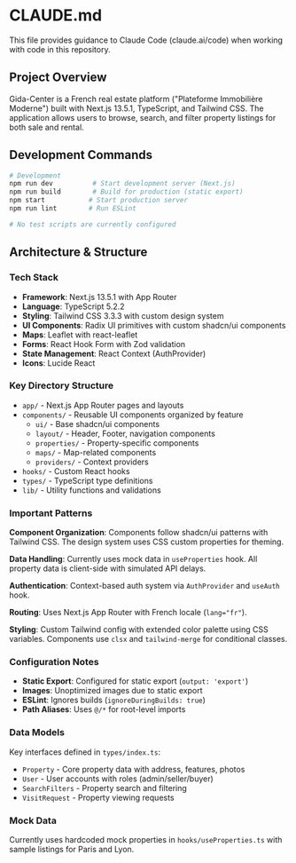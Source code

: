 # CLAUDE.md

This file provides guidance to Claude Code (claude.ai/code) when working with code in this repository.

## Project Overview

Gida-Center is a French real estate platform ("Plateforme Immobilière Moderne") built with Next.js 13.5.1, TypeScript, and Tailwind CSS. The application allows users to browse, search, and filter property listings for both sale and rental.

## Development Commands

```bash
# Development
npm run dev          # Start development server (Next.js)
npm run build        # Build for production (static export)
npm start           # Start production server
npm run lint        # Run ESLint

# No test scripts are currently configured
```

## Architecture & Structure

### Tech Stack
- **Framework**: Next.js 13.5.1 with App Router
- **Language**: TypeScript 5.2.2
- **Styling**: Tailwind CSS 3.3.3 with custom design system
- **UI Components**: Radix UI primitives with custom shadcn/ui components
- **Maps**: Leaflet with react-leaflet
- **Forms**: React Hook Form with Zod validation
- **State Management**: React Context (AuthProvider)
- **Icons**: Lucide React

### Key Directory Structure
- `app/` - Next.js App Router pages and layouts
- `components/` - Reusable UI components organized by feature
  - `ui/` - Base shadcn/ui components
  - `layout/` - Header, Footer, navigation components
  - `properties/` - Property-specific components
  - `maps/` - Map-related components
  - `providers/` - Context providers
- `hooks/` - Custom React hooks
- `types/` - TypeScript type definitions
- `lib/` - Utility functions and validations

### Important Patterns

**Component Organization**: Components follow shadcn/ui patterns with Tailwind CSS. The design system uses CSS custom properties for theming.

**Data Handling**: Currently uses mock data in `useProperties` hook. All property data is client-side with simulated API delays.

**Authentication**: Context-based auth system via `AuthProvider` and `useAuth` hook.

**Routing**: Uses Next.js App Router with French locale (`lang="fr"`).

**Styling**: Custom Tailwind config with extended color palette using CSS variables. Components use `clsx` and `tailwind-merge` for conditional classes.

### Configuration Notes
- **Static Export**: Configured for static export (`output: 'export'`)
- **Images**: Unoptimized images due to static export
- **ESLint**: Ignores builds (`ignoreDuringBuilds: true`)
- **Path Aliases**: Uses `@/*` for root-level imports

### Data Models
Key interfaces defined in `types/index.ts`:
- `Property` - Core property data with address, features, photos
- `User` - User accounts with roles (admin/seller/buyer)  
- `SearchFilters` - Property search and filtering
- `VisitRequest` - Property viewing requests

### Mock Data
Currently uses hardcoded mock properties in `hooks/useProperties.ts` with sample listings for Paris and Lyon.